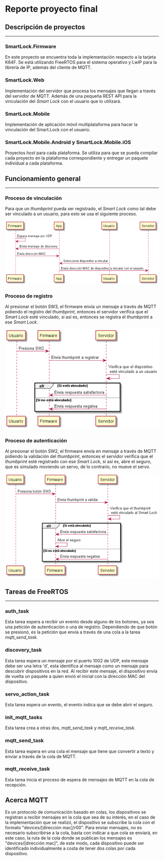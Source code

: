 # Reporte proyecto final

## Descripción de proyectos
---
### SmartLock.Firmware
En este proyecto se encuentra toda la implementación respecto a la tarjeta K64F. Se está utilizando FreeRTOS para el sistema operativo y LwIP para la librería de IP, además del cliente de MQTT.

### <p>SmartLock.Web</p>
Implementación del servidor que procesa los mensajes que llegan a través del servidor de MQTT. Además de una pequeña REST API para la vinculación del _Smart Lock_ con el usuario que lo utilizará.

### SmartLock.Mobile
Implementación de aplicación móvil multiplataforma para hacer la vinculación del Smart.Lock con el usuario.


### SmartLock.Mobile.Android y SmartLock.Mobile.iOS
Proyectos _host_ para cada plataforma. Se utiliza para que se pueda compilar cada proyecto en la plataforma correspondiente y entregar un paquete individual a cada plataforma.


## Funcionamiento general
--- 

### Proceso de vinculación
Para que un _thumbprint_ pueda ser registrado, el _Smart Lock_ como tal debe ser vinculado a un usuario, para esto se usa el siguiente proceso.

![Linking](../out/docs/uml/linking/linking.png)

### Proceso de registro
Al presionar el botón SW3, el firmware envía un mensaje a través de MQTT pidiendo el registro del _thumbprint_, entonces el servidor verifica que el _Smart Lock_ esté vinculado, si así es, entonces se registra el _thumbprint_ a ese _Smart Lock_.

![Linking](../out/docs/uml/register/register.png)

### Proceso de autenticación
Al presionar el botón SW2, el firmware envía en mensaje a través de MQTT pidiendo la validación del _thumbprint_, entonces el servidor verifica que el _thumbprint_ esté registrado con ese _Smart Lock_, si así es, abre el seguro, que es simulado moviendo un servo, de lo contrario, no mueve el servo.

![Linking](../out/docs/uml/auth/auth.png)


## Tareas de FreeRTOS
---

### auth_task
Esta tarea espera a recibir un evento desde alguno de los botones, ya sea una petición de autenticación o una de registro. Dependiendo de que botón se presionó, es la petición que envía a través de una cola a la tarea _mqtt_send_task_.

### discovery_task
Esta tarea espera un mensaje por el puerto 1002 de UDP, este mensaje debe ser una letra 'd', esta identifica al mensaje como un mensaje para descubrir dispositivos en la red. Al recibir este mensaje, el dispositivo envía de vuelta un paquete a quien envió el inicial con la dirección MAC del dispositivo.

### servo_action_task
Esta tarea espera un evento, el evento indica que se debe abrir el seguro.

### init_mqtt_tasks
Esta tarea crea a otras dos, _mqtt_send_task_ y _mqtt_receive_task_.

### mqtt_send_task
Esta tarea espera en una cola el mensaje que tiene que convertir a texto y enviar a través de la cola de MQTT.

### mqtt_receive_task
Esta tarea inicia el proceso de espera de mensajes de MQTT en la cola de recepción.

## Acerca MQTT
Es un protocolo de comunicación basado en colas, los dispositivos se registran a recibir mensajes en la cola que sea de su interés, en el caso de la implementación que se realizó, el dispositivo se subscribe la cola con el formato "devices/[dirección mac]/r00". Para enviar mensajes, no es necesario subscribirse a la cola, basta con indicar a que cola se enviará, en este caso, la ruta de la cola donde se publican los mensajes es "devices/[dirección mac]", de este modo, cada dispositivo puede ser identificado individualmente a costa de tener dos colas por cada dispositivo.
